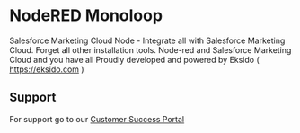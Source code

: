 # NodeRED Monoloop
Salesforce Marketing Cloud Node - Integrate all with Salesforce Marketing Cloud. Forget all other installation tools. Node-red and Salesforce Marketing Cloud and you have all Proudly developed and powered by Eksido ( https://eksido.com )
## Support
For support go to our <a href="https://eksido.atlassian.net/servicedesk/customer/portals"> Customer Success Portal</a>
